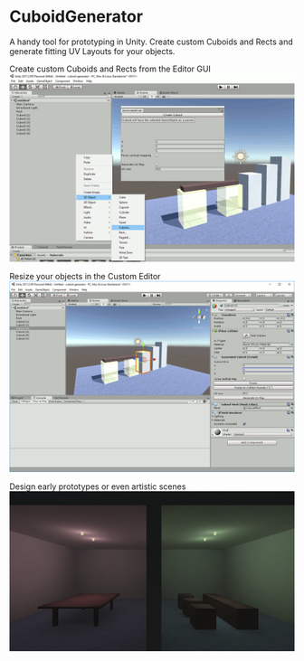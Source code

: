 # CuboidGenerator
A handy tool for prototyping in Unity. Create custom Cuboids and Rects and generate fitting UV Layouts for your objects.

Create custom Cuboids and Rects from the Editor GUI
![Creating Objects](https://github.com/Michael-Schaer/CuboidGenerator/blob/master/Assets/Textures/ScreenShot_2.png?raw=true)

Resize your objects in the Custom Editor
![Editing Objects](https://github.com/Michael-Schaer/CuboidGenerator/blob/master/Assets/Textures/ScreenShot_3.png?raw=true)

Design early prototypes or even artistic scenes
![Artistic example scene](https://github.com/Michael-Schaer/CuboidGenerator/blob/master/Assets/Textures/ScreenShot.png?raw=true)